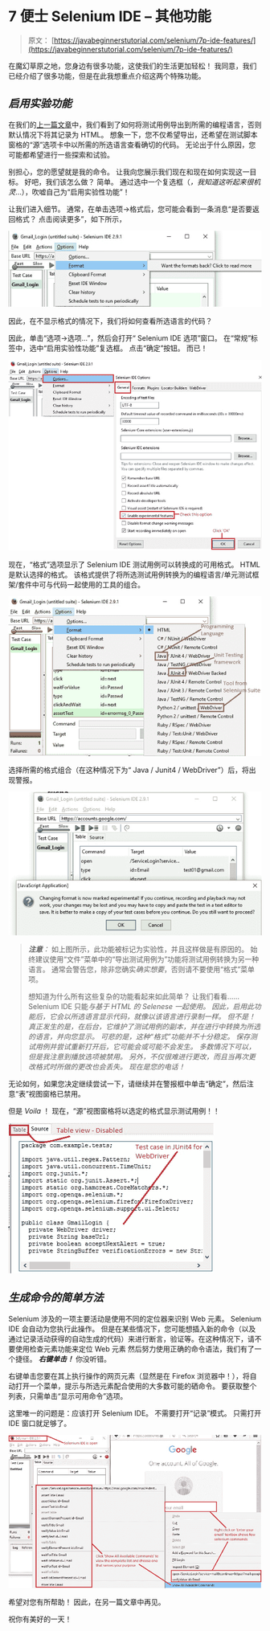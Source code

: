 # 7 便士 Selenium IDE – 其他功能

> 原文： [https://javabeginnerstutorial.com/selenium/7p-ide-features/](https://javabeginnerstutorial.com/selenium/7p-ide-features/)

在魔幻草原之地，您身边有很多功能，这使我们的生活更加轻松！ 我同意，我们已经介绍了很多功能，但是在此我想重点介绍这两个特殊功能。

## *启用实验功能*

在我们的[上一篇文章](https://javabeginnerstutorial.com/selenium/7o-ide-export-testcase/)中，我们看到了如何将测试用例导出到所需的编程语言，否则默认情况下将其记录为 HTML。 想象一下，您不仅希望导出，还希望在测试脚本窗格的“源”选项卡中以所需的所选语言查看确切的代码。 无论出于什么原因，您可能都希望进行一些探索和试验。

别担心，您的愿望就是我的命令。 让我向您展示我们现在和现在如何实现这一目标。 好吧，我们该怎么做？ 简单。 通过选中一个复选框（*，我知道这听起来很机灵*…），吹嘘自己为“启用实验性功能”！

让我们进入细节。 通常，在单击选项->格式后，您可能会看到一条消息“是否要返回格式？ 点击阅读更多”，如下所示，

![want formats](img/62c3800f53e8e60b863f388b8e37e223.png)

因此，在不显示格式的情况下，我们将如何查看所选语言的代码？

因此，单击“选项->选项...”，然后会打开“ Selenium IDE 选项”窗口。 在“常规”标签中，选中“启用实验性功能”复选框。 点击“确定”按钮。 而已！

![experimental features](img/6a37deb41658463ddb103639c32894f6.png)

现在，“格式”选项显示了 Selenium IDE 测试用例可以转换成的可用格式。 HTML 是默认选择的格式。 该格式提供了将所选测试用例转换为的编程语言/单元测试框架/套件中可与代码一起使用的工具的组合。

![available formats](img/74bd2a31f4630c10900264c5a6f91840.png)    

选择所需的格式组合（在这种情况下为“ Java / Junit4 / WebDriver”）后，将出现警报。

![format alert](img/8749bbbb28d76508ddfbaa1fc0a38ed2.png)

> ***注意**：*
> 如上图所示，此功能被标记为实验性，并且这样做是有原因的。 始终建议使用“文件”菜单中的“导出测试用例为”功能将测试用例转换为另一种语言。 通常会警告您，除非您确实*确实想要*，否则请不要使用“格式”菜单项。
> 
> 想知道为什么所有这些复杂的功能看起来如此简单？ 让我们看看……Selenium IDE 只能*与基于 HTML 的 Selenese 一起使用。 因此，启用此功能后，它会以所选语言显示代码，就像以该语言进行录制一样。 但不是！ 真正发生的是，在后台，它维护了测试用例的副本，并在进行中转换为所选的语言，并向您显示。 可悲的是，这种“格式”功能并不十分稳定。 保存测试用例并尝试重新打开后，它可能会或可能不会发生。 多数情况下可以，但是我注意到播放选项被禁用。 另外，不仅很难进行更改，而且当再次更改格式时所做的更改也会丢失。 现在是您的电话！*

无论如何，如果您决定继续尝试一下，请继续并在警报框中单击“确定”，然后注意“表”视图窗格已禁用。

但是 *Voila* ！ 现在，“源”视图窗格将以选定的格式显示测试用例！！

![JUnit test case](img/2449ad6adcf5e5e00a15f73002dd0963.png)

## *生成命令的简单方法*

Selenium 涉及的一项主要活动是使用不同的定位器来识别 Web 元素。 Selenium IDE 会自动为您执行此操作。 但是在某些情况下，您可能想插入新的命令（以及通过记录活动获得的自动生成的代码）来进行断言，验证等。在这种情况下，请不要使用检查元素功能来定位 Web 元素 然后努力使用正确的命令语法，我们有了一个捷径。 ***右键单击！*** 你没听错。

右键单击您要在其上执行操作的网页元素（显然是在 Firefox 浏览器中！），将自动打开一个菜单，提示与所选元素配合使用的大多数可能的硒命令。 要获取整个列表，只需单击“显示可用命令”选项。

这里唯一的问题是：应该打开 Selenium IDE。 不需要打开“记录”模式。 只需打开 IDE 窗口就足够了。

![generating commands](img/4c884d255235bd56357682e3efaa3a54.png)

希望对您有所帮助！ 因此，在另一篇文章中再见。

祝你有美好的一天！

